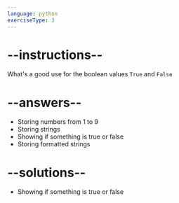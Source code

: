 ```yaml
---
language: python
exerciseType: 3
---
```


# --instructions--

What's a good use for the boolean values `True` and `False`

# --answers--

- Storing numbers from 1 to 9
- Storing strings
- Showing if something is true or false
- Storing formatted strings

# --solutions--

- Showing if something is true or false
